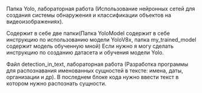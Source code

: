 Папка Yolo, лабораторная работа (Использование нейронных сетей для создания системы обнаружения и классификации объектов на видеоизображениях). 

Содержит в себе две папки(Папка YoloModel содержит в себе инструкцию по использованию модели YoloV8x, папка my_trained_model содержит модель обученную мной) Если нужно я могу сделать инструкцию по созданию датасета и обучения модели Yolo.

Файл detection_in_text, лабораторная работа (Разработка программы для распознавания именованных сущностей в тексте: имена, даты, организации и др). В последнем блоке кода нужно ввести текст в котором нужно распознать сущности.
